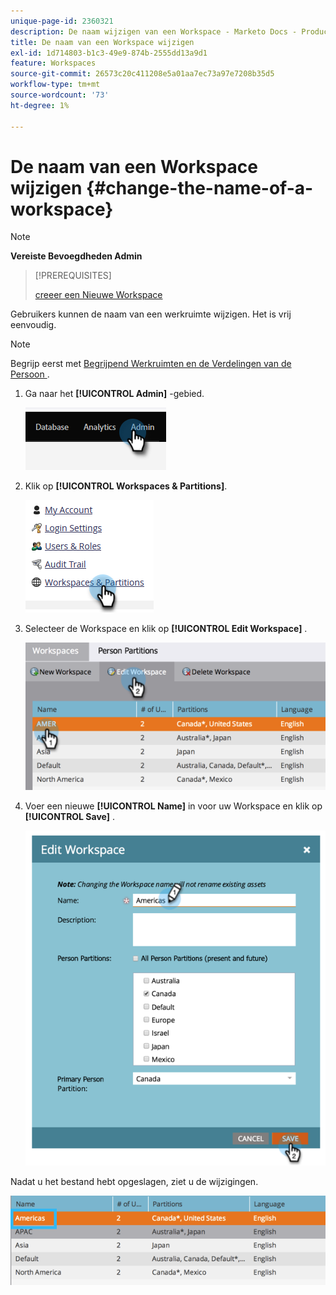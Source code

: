 ```yaml
---
unique-page-id: 2360321
description: De naam wijzigen van een Workspace - Marketo Docs - Productdocumentatie
title: De naam van een Workspace wijzigen
exl-id: 1d714803-b1c3-49e9-874b-2555dd13a9d1
feature: Workspaces
source-git-commit: 26573c20c411208e5a01aa7ec73a97e7208b35d5
workflow-type: tm+mt
source-wordcount: '73'
ht-degree: 1%

---
```


# De naam van een Workspace wijzigen {#change-the-name-of-a-workspace}

>[!NOTE]
>
>**Vereiste Bevoegdheden Admin**

>[!PREREQUISITES]
>
>[ creeer een Nieuwe Workspace ](/help/marketo/product-docs/administration/workspaces-and-person-partitions/create-a-new-workspace.md)

Gebruikers kunnen de naam van een werkruimte wijzigen. Het is vrij eenvoudig.

>[!NOTE]
>
>Begrijp eerst met [ Begrijpend Werkruimten en de Verdelingen van de Persoon ](/help/marketo/product-docs/administration/workspaces-and-person-partitions/understanding-workspaces-and-person-partitions.md).

1. Ga naar het **[!UICONTROL Admin]** -gebied.

   ![](assets/change-the-name-of-a-workspace-1.png)

1. Klik op **[!UICONTROL Workspaces & Partitions]**.

   ![](assets/change-the-name-of-a-workspace-2.png)

1. Selecteer de Workspace en klik op **[!UICONTROL Edit Workspace]** .

   ![](assets/change-the-name-of-a-workspace-3.png)

1. Voer een nieuwe **[!UICONTROL Name]** in voor uw Workspace en klik op **[!UICONTROL Save]** .

   ![](assets/change-the-name-of-a-workspace-4.png)

Nadat u het bestand hebt opgeslagen, ziet u de wijzigingen.

![](assets/change-the-name-of-a-workspace-5.png)
